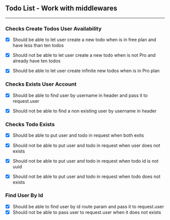 ## Todo List - Work with middlewares

---


### Checks Create Todos User Availability

- [X] Should be able to let user create a new todo when is in free plan and have less than ten todos
- [X] Should not be able to let user create a new todo when is not Pro and already have ten todos
- [X] Should be able to let user create infinite new todos when is in Pro plan


### Checks Exists User Account

- [X] Should be able to find user by username in header and pass it to request.user
- [X] Should not be able to find a non existing user by username in header


### Checks Todo Exists

- [X] Should be able to put user and todo in request when both exits
- [X] Should not be able to put user and todo in request when user does not exists
- [X] Should not be able to put user and todo in request when todo id is not uuid
- [X] Should not be able to put user and todo in request when todo does not exists


### Find User By Id

- [X] Should be able to find user by id route param and pass it to request.user
- [X] Should not be able to pass user to request.user when it does not exists